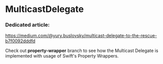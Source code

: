 # MulticastDelegate
### Dedicated article:
https://medium.com/@yury.buslovsky/multicast-delegate-to-the-rescue-b7f0092dddfd

Check out **property-wrapper** branch to see how the Multicast Delegate is implemented with usage of Swift's Property Wrappers.

